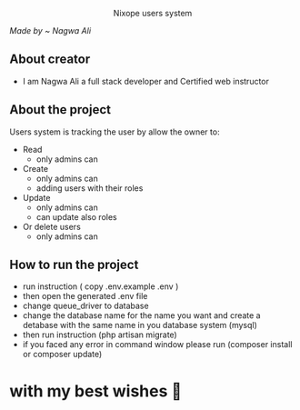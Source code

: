 <p align="center">Nixope users system</p>
<i align="center">Made by ~ Nagwa Ali</i>

## About creator

- I am Nagwa Ali a full stack developer and Certified web instructor

## About the project

Users system is tracking the user by allow the owner to:

- Read
  - only admins can 
- Create
  - only admins can 
  - adding users with their roles
- Update
  - only admins can 
  - can update also roles
- Or delete users
  - only admins can 

## How to run the project

- run instruction ( copy .env.example .env )
- then open the generated .env file 
- change queue_driver to database 
- change the database name for the name you want and create a detabase with the same name in you database system (mysql)
- then run instruction (php artisan migrate)
- if you faced any error in command window please run (composer install or composer update)

# with my best wishes :smiling_face_with_three_hearts:


 
